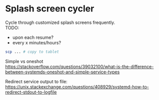 # Splash screen cycler

Cycle through customized splash screens frequently.  
TODO:
* upon each resume?
* every x minutes/hours?


```bash
scp ... # copy to tablet

```

Simple vs oneshot  
https://stackoverflow.com/questions/39032100/what-is-the-difference-between-systemds-oneshot-and-simple-service-types

Redirect service output to file:  
https://unix.stackexchange.com/questions/408929/systemd-how-to-redirect-stdout-to-logfile
